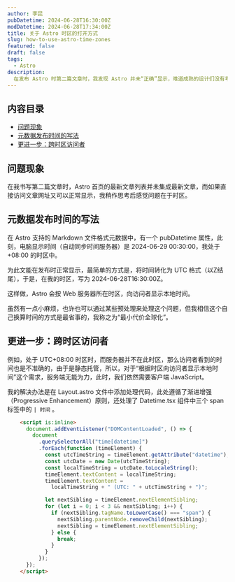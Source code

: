 ```yaml
---
author: 李昆
pubDatetime: 2024-06-28T16:30:00Z
modDatetime: 2024-06-28T17:34:00Z
title: 关于 Astro 时区的打开方式
slug: how-to-use-astro-time-zones
featured: false
draft: false
tags:
  - Astro
description:
  在发布 Astro 时第二篇文章时，我发现 Astro 并未“正确”显示，难道成熟的设计们没有考虑此问题吗？
---
```


## 内容目录

* [问题现象](#问题现象)
* [元数据发布时间的写法](#元数据发布时间的写法)
* [更进一步：跨时区访问者](#更进一步跨时区访问者)

## 问题现象

在我书写第二篇文章时，Astro 首页的最新文章列表并未集成最新文章，而如果直接访问文章网址又可以正常显示，我稍作思考后感觉问题在于时区。

## 元数据发布时间的写法

在 Astro 支持的 Markdown 文件格式元数据中，有一个 pubDatetime 属性，此刻，电脑显示时间（自动同步时间服务器）是 2024-06-29 00:30:00，我处于 +08:00 的时区中。

为此文能在发布时正常显示，最简单的方式是，将时间转化为 UTC 格式（以Z结尾），于是，在我的时区，写为 2024-06-28T16:30:00Z。

这样做，Astro 会按 Web 服务器所在时区，向访问者显示本地时间。

虽然有一点小麻烦，也许也可以通过某些预处理来处理这个问题，但我相信这个自己换算时间的方式是最省事的，我称之为“最小代价全球化”。

## 更进一步：跨时区访问者

例如，处于 UTC+08:00 时区时，而服务器并不在此时区，那么访问者看到的时间也是不准确的，由于是静态托管，所以，对于“根据时区向访问者显示本地时间”这个需求，服务端无能为力，此时，我们依然需要客户端 JavaScript。

我的解决办法是在 Layout.astro 文件中添加处理代码，此处遵循了渐进增强（Progressive Enhancement）原则，还处理了 Datetime.tsx 组件中三个 span 标签中的 `| 时间` 。

``` html
    <script is:inline>
      document.addEventListener("DOMContentLoaded", () => {
        document
          .querySelectorAll("time[datetime]")
          .forEach(function (timeElement) {
            const utcTimeString = timeElement.getAttribute("datetime");
            const utcDate = new Date(utcTimeString);
            const localTimeString = utcDate.toLocaleString();
            timeElement.textContent = localTimeString;
            timeElement.textContent =
              localTimeString + " (UTC: " + utcTimeString + ")";

            let nextSibling = timeElement.nextElementSibling;
            for (let i = 0; i < 3 && nextSibling; i++) {
              if (nextSibling.tagName.toLowerCase() === "span") {
                nextSibling.parentNode.removeChild(nextSibling);
                nextSibling = timeElement.nextElementSibling;
              } else {
                break;
              }
            }
          });
      });
    </script>
```